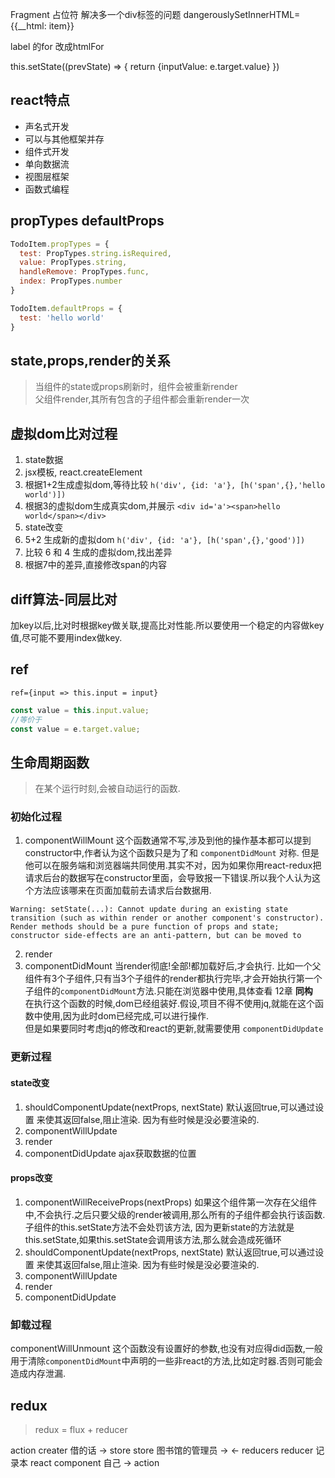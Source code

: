 Fragment 占位符 解决多一个div标签的问题
dangerouslySetInnerHTML={{__html: item}}

label 的for 改成htmlFor

this.setState((prevState) => {
    return {inputValue: e.target.value}
})

## react特点
* 声名式开发
* 可以与其他框架并存
* 组件式开发
* 单向数据流
* 视图层框架
* 函数式编程

## propTypes defaultProps
```js
TodoItem.propTypes = {
  test: PropTypes.string.isRequired,
  value: PropTypes.string,
  handleRemove: PropTypes.func,
  index: PropTypes.number
}

TodoItem.defaultProps = {
  test: 'hello world'
}
```

## state,props,render的关系
> 当组件的state或props刷新时，组件会被重新render<br/>
> 父组件render,其所有包含的子组件都会重新render一次

## 虚拟dom比对过程
1. state数据
2. jsx模板, react.createElement
3. 根据1+2生成虚拟dom,等待比较 `h('div', {id: 'a'}, [h('span',{},'hello world')])`
4. 根据3的虚拟dom生成真实dom,并展示 `<div id='a'><span>hello world</span></div>`
5. state改变
6. 5+2 生成新的虚拟dom `h('div', {id: 'a'}, [h('span',{},'good')])`
7. 比较 6 和 4 生成的虚拟dom,找出差异
8. 根据7中的差异,直接修改span的内容

## diff算法-同层比对
加key以后,比对时根据key做关联,提高比对性能.所以要使用一个稳定的内容做key值,尽可能不要用index做key.

## ref
`ref={input => this.input = input}`
```js
const value = this.input.value;
//等价于
const value = e.target.value;
```

## 生命周期函数
> 在某个运行时刻,会被自动运行的函数.

### 初始化过程
1. componentWillMount 这个函数通常不写,涉及到他的操作基本都可以提到constructor中,作者认为这个函数只是为了和 `componentDidMount` 对称. 但是他可以在服务端和浏览器端共同使用.其实不对，因为如果你用react-redux把请求后台的数据写在constructor里面，会导致报一下错误.所以我个人认为这个方法应该哪来在页面加载前去请求后台数据用.
```
Warning: setState(...): Cannot update during an existing state transition (such as within render or another component's constructor). Render methods should be a pure function of props and state; constructor side-effects are an anti-pattern, but can be moved to
```
2. render
3. componentDidMount 当render彻底!全部!都加载好后,才会执行. 比如一个父组件有3个子组件,只有当3个子组件的render都执行完毕,才会开始执行第一个子组件的`componentDidMount`方法.只能在浏览器中使用,具体查看 12章 **同构**<br/>
在执行这个函数的时候,dom已经组装好.假设,项目不得不使用jq,就能在这个函数中使用,因为此时dom已经完成,可以进行操作.<br/>
但是如果要同时考虑jq的修改和react的更新,就需要使用 `componentDidUpdate`

### 更新过程
#### state改变
1. shouldComponentUpdate(nextProps, nextState) 默认返回true,可以通过设置 来使其返回false,阻止渲染. 因为有些时候是没必要渲染的.
2. componentWillUpdate
3. render
4. componentDidUpdate  ajax获取数据的位置
#### props改变
1. componentWillReceiveProps(nextProps) 如果这个组件第一次存在父组件中,不会执行.之后只要父级的render被调用,那么所有的子组件都会执行该函数. 子组件的this.setState方法不会处罚该方法, 因为更新state的方法就是 this.setState,如果this.setState会调用该方法,那么就会造成死循环
2. shouldComponentUpdate(nextProps, nextState) 默认返回true,可以通过设置 来使其返回false,阻止渲染. 因为有些时候是没必要渲染的.
3. componentWillUpdate
4. render
5. componentDidUpdate

### 卸载过程
componentWillUnmount 这个函数没有设置好的参数,也没有对应得did函数,一般用于清除`componentDidMount`中声明的一些非react的方法,比如定时器.否则可能会造成内存泄漏.

## redux
> redux = flux + reducer

action creater 借的话 -> store
store 图书馆的管理员 -> <- reducers
reducer 记录本
react component 自己  -> action